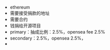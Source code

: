 - ethereum
- 需要接受捐款的地址
- 需要合约
- 钱捐给开源项目
- primary：抽成比例：2.5%，opensea fee 2.5%
- secondary：2.5%，opensea 2.5%， 
- 